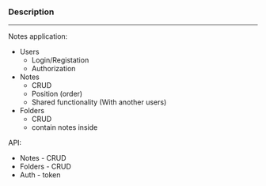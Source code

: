 ### Description

----
Notes application:

- Users
  - Login/Registation
  - Authorization
- Notes
  - CRUD
  - Position (order)
  - Shared functionality (With another users)
- Folders
  - CRUD
  - contain notes inside

API:
- Notes - CRUD
- Folders - CRUD
- Auth - token